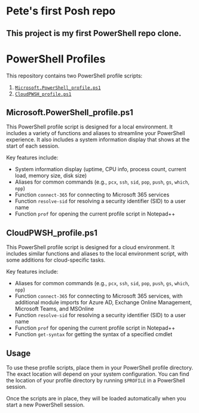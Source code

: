 # Pete's first Posh repo
## This project is my first PowerShell repo clone.

# PowerShell Profiles

This repository contains two PowerShell profile scripts:

1. [`Microsoft.PowerShell_profile.ps1`](command:_github.copilot.openRelativePath?%5B%22Microsoft.PowerShell_profile.ps1%22%5D "Microsoft.PowerShell_profile.ps1")
2. [`CloudPWSH_profile.ps1`](command:_github.copilot.openRelativePath?%5B%22CloudPWSH_profile.ps1%22%5D "CloudPWSH_profile.ps1")

## Microsoft.PowerShell_profile.ps1

This PowerShell profile script is designed for a local environment. It includes a variety of functions and aliases to streamline your PowerShell experience. It also includes a system information display that shows at the start of each session.

Key features include:

- System information display (uptime, CPU info, process count, current load, memory size, disk size)
- Aliases for common commands (e.g., `pcx`, `ssh`, `sid`, `pop`, `push`, `gs`, `which`, `npp`)
- Function `connect-365` for connecting to Microsoft 365 services
- Function `resolve-sid` for resolving a security identifier (SID) to a user name
- Function `prof` for opening the current profile script in Notepad++

## CloudPWSH_profile.ps1

This PowerShell profile script is designed for a cloud environment. It includes similar functions and aliases to the local environment script, with some additions for cloud-specific tasks.

Key features include:

- Aliases for common commands (e.g., `pcx`, `ssh`, `sid`, `pop`, `push`, `gs`, `which`, `npp`)
- Function `connect-365` for connecting to Microsoft 365 services, with additional module imports for Azure AD, Exchange Online Management, Microsoft Teams, and MSOnline
- Function `resolve-sid` for resolving a security identifier (SID) to a user name
- Function `prof` for opening the current profile script in Notepad++
- Function `get-syntax` for getting the syntax of a specified cmdlet

## Usage

To use these profile scripts, place them in your PowerShell profile directory. The exact location will depend on your system configuration. You can find the location of your profile directory by running `$PROFILE` in a PowerShell session.

Once the scripts are in place, they will be loaded automatically when you start a new PowerShell session.